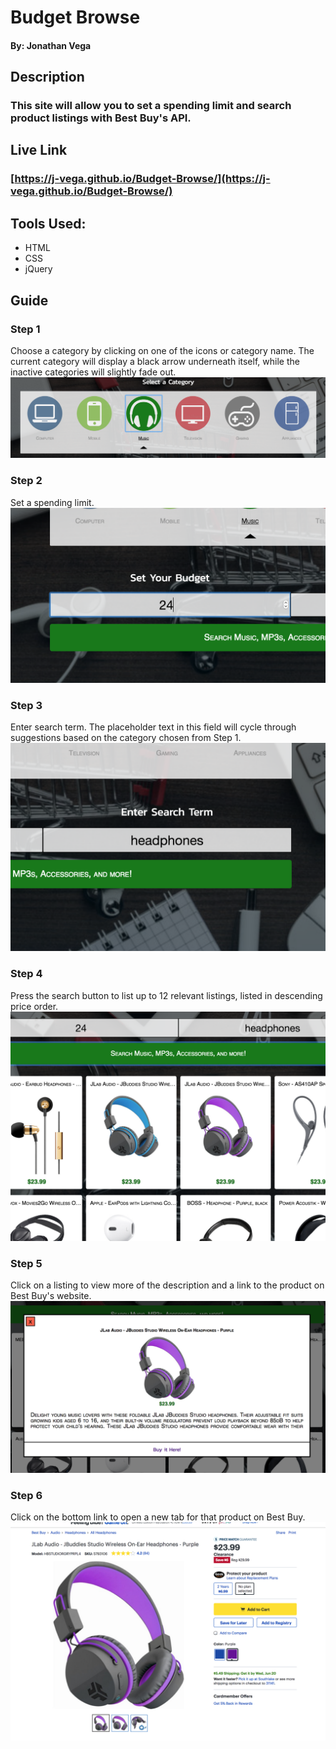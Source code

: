# Budget Browse
  #### By: Jonathan Vega
  
## Description
### This site will allow you to set a spending limit and search product listings with Best Buy's API.

## Live Link
### [https://j-vega.github.io/Budget-Browse/](https://j-vega.github.io/Budget-Browse/)

## Tools Used:
   - HTML
   - CSS
   - jQuery
   
## Guide

### Step 1
Choose a category by clicking on one of the icons or category name. The current category will display a black arrow underneath
  itself, while the inactive categories will slightly fade out.
 ![ScreenShot](https://github.com/J-Vega/Budget-Browse/blob/master/GuideImages/Step%201.png?raw=true)
  
### Step 2
Set a spending limit. 
![ScreenShot](https://github.com/J-Vega/Budget-Browse/blob/master/GuideImages/Step%202.png?raw=true)
### Step 3 
Enter search term. The placeholder text in this field will cycle through suggestions based on the category chosen from Step 1.
![ScreenShot](https://github.com/J-Vega/Budget-Browse/blob/master/GuideImages/Step%203.png?raw=true)
### Step 4
Press the search button to list up to 12 relevant listings, listed in descending price order.
![ScreenShot](https://github.com/J-Vega/Budget-Browse/blob/master/GuideImages/Step%204.png?raw=true)
### Step 5
Click on a listing to view more of the description and a link to the product on Best Buy's website.
![ScreenShot](https://github.com/J-Vega/Budget-Browse/blob/master/GuideImages/Step%205.png?raw=true)
### Step 6
Click on the bottom link to open a new tab for that product on Best Buy.
![ScreenShot](https://github.com/J-Vega/Budget-Browse/blob/master/GuideImages/Step%206.png?raw=true)

